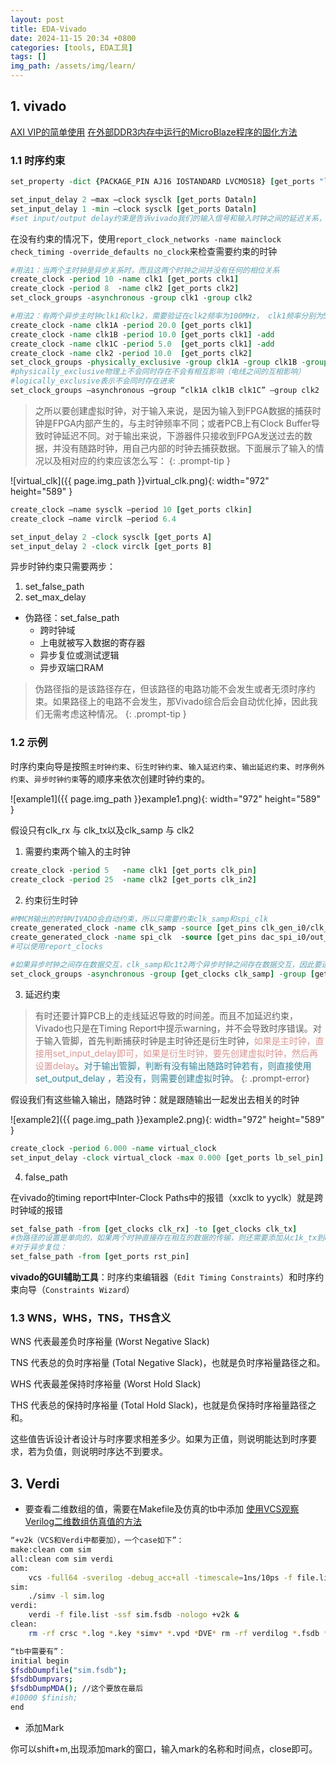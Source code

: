 ```yaml
---
layout: post
title: EDA-Vivado
date: 2024-11-15 20:34 +0800
categories: [tools, EDA工具]
tags: []
img_path: /assets/img/learn/
---
```


## 1. vivado
[AXI VIP的简单使用](https://icode.best/i/36088746158033)
[在外部DDR3内存中运行的MicroBlaze程序的固化方法](https://blog.csdn.net/ZLK1214/article/details/115875025)
### 1.1 时序约束

```tcl
set_property -dict {PACKAGE_PIN AJ16 IOSTANDARD LVCMOS18} [get_ports "led[0]" #管脚约束

set_input_delay 2 –max –clock sysclk [get_ports Dataln] 
set_input_delay 1 -min –clock sysclk [get_ports Dataln]
#set input/output delay约束是告诉vivado我们的输入信号和输入时钟之间的延迟关系，跟下面要讲的时钟周期约束是一个原理，让vivado在这个前提下去Place and Route。并不是调节输入信号的延迟
```

在没有约束的情况下，使用`report_clock_networks -name mainclock` `check_timing -override_defaults no_clock`来检查需要约束的时钟

```tcl
#用法1：当两个主时钟是异步关系时，而且这两个时钟之间并没有任何的相位关系
create_clock -period 10 -name clk1 [get_ports clk1]
create_clock -period 8  -name clk2 [get_ports clk2]
set_clock_groups -asynchronous -group clk1 -group clk2

#用法2：有两个异步主时钟clk1和clk2，需要验证在clk2频率为100MHz， clk1频率分别为50MHz， 100MHz和200MHz下的时序收敛情况
create_clock -name clk1A -period 20.0 [get_ports clk1] 
create_clock -name clk1B -period 10.0 [get_ports clk1] -add 
create_clock -name clk1C -period 5.0  [get_ports clk1] -add 
create_clock -name clk2 -period 10.0  [get_ports clk2]
set_clock_groups -physically_exclusive -group clk1A -group clk1B -group clk1C 
#physically_exclusive物理上不会同时存在不会有相互影响（电线之间的互相影响）
#logically_exclusive表示不会同时存在进来
set_clock_groups —asynchronous —group “clk1A clk1B clk1C” —group clk2
```

> 之所以要创建虚拟时钟，对于输入来说，是因为输入到FPGA数据的捕获时钟是FPGA内部产生的，与主时钟频率不同；或者PCB上有Clock Buffer导致时钟延迟不同。对于输出来说，下游器件只接收到FPGA发送过去的数据，并没有随路时钟，用自己内部的时钟去捕获数据。下面展示了输入的情况以及相对应的约束应该怎么写：
{: .prompt-tip }

![virtual_clk]({{ page.img_path }}virtual_clk.png){: width="972" height="589" }

```tcl
create_clock —name sysclk —period 10 [get_ports clkin]
create_clock —name virclk —period 6.4

set_input_delay 2 -clock sysclk [get_ports A] 
set_input_delay 2 -clock virclk [get_ports B]
```

异步时钟约束只需要两步：
1. set_false_path
2. set_max_delay

- 伪路径：set_false_path
	- 跨时钟域
	- 上电就被写入数据的寄存器
	- 异步复位或测试逻辑
	- 异步双端口RAM

>伪路径指的是该路径存在，但该路径的电路功能不会发生或者无须时序约束。如果路径上的电路不会发生，那Vivado综合后会自动优化掉，因此我们无需考虑这种情况。
{: .prompt-tip }

### 1.2 示例
时序约束向导是按照`主时钟约束`、`衍生时钟约束`、`输入延迟约束`、`输出延迟约束`、`时序例外约束`、`异步时钟约束`等的顺序来依次创建时钟约束的。

![example1]({{ page.img_path }}example1.png){: width="972" height="589" }

假设只有clk_rx 与 clk_tx以及clk_samp 与 clk2

1. 需要约束两个输入的主时钟

```tcl
create_clock -period 5   -name clk1 [get_ports clk_pin]
create_clock -period 25  -name clk2 [get_ports clk_in2]
```

2. 约束衍生时钟

```tcl
#MMCM输出的时钟VIVADO会自动约束，所以只需要约束clk_samp和spi_clk
create_generated_clock -name clk_samp -source [get_pins clk_gen_i0/clk_core_i0/clk_tx] -divide_by 32 [get_pins clk_gen_i0/BUFHCE_clk_samp_i0/O]
create_generated_clock -name spi_clk  -source [get_pins dac_spi_i0/out_ddr_flop_spi_clk_i0/ODDR_inst/C] -devide_by 1 -invert [get_ports spi_clk_pin]
#可以使用report_clocks

#如果异步时钟之间存在数据交互，clk_samp和c1t2两个异步时钟之间存在数据交互，因此要进行约
set_clock_groups -asynchronous -group [get_clocks clk_samp] -group [get_clocks clk2]
```

3. 延迟约束
> 有时还要计算PCB上的走线延迟导致的时间差。而且不加延迟约束， Vivado也只是在Timing Report中提示warning，并不会导致时序错误。对于输入管脚，首先判断捕获时钟是主时钟还是衍生时钟，<font color="#d99694">如果是主时钟，直接用set_input_delay即可，如果是衍生时钟，要先创建虚拟时钟，然后再设置delay</font>。<font color="#31859b">对于输出管脚，判断有没有输出随路时钟若有，则直接使用set_output_delay ，若没有，则需要创建虚拟时钟</font>。
{: .prompt-error}

假设我们有这些输入输出，随路时钟：就是跟随输出一起发出去相关的时钟

![example2]({{ page.img_path }}example2.png){: width="972" height="589" }

```tcl
create_clock -period 6.000 -name virtual_clock
set_input_delay -clock virtual_clock -max 0.000 [get_ports lb_sel_pin]
```

4. false_path

在vivado的timing report中Inter-Clock Paths中的报错（xxclk to yyclk）就是跨时钟域的报错

```tcl
set_false_path -from [get_clocks clk_rx] -to [get_clocks clk_tx]
#伪路径的设置是单向的，如果两个时钟直接存在相互的数据的传输，则还需要添加从c1k_tx到clk_rx的路径
#对于异步复位：
set_false_path -from [get_ports rst_pin]
```


**vivado的GUI辅助工具**：时序约束编辑器（`Edit Timing Constraints`）和时序约束向导（`Constraints Wizard`）

### 1.3 WNS，WHS，TNS，THS含义
WNS 代表最差负时序裕量 (Worst Negative Slack)

TNS 代表总的负时序裕量 (Total Negative Slack)，也就是负时序裕量路径之和。

WHS 代表最差保持时序裕量 (Worst Hold Slack)

THS 代表总的保持时序裕量 (Total Hold Slack)，也就是负保持时序裕量路径之和。

这些值告诉设计者设计与时序要求相差多少。如果为正值，则说明能达到时序要求，若为负值，则说明时序达不到要求。







## 3. Verdi

- 要查看二维数组的值，需要在Makefile及仿真的tb中添加
[使用VCS观察Verilog二维数组仿真值的方法](https://zhuanlan.zhihu.com/p/119326286)

```sh
“+v2k（VCS和Verdi中都要加），一个case如下”：
make:clean com sim 
all:clean com sim verdi 
com: 
	vcs -full64 -sverilog -debug_acc+all -timescale=1ns/10ps -f file.list -l coml.log -fsdb +define+FSDB +vc +v2k 
sim: 
	./simv -l sim.log 
verdi: 
	verdi -f file.list -ssf sim.fsdb -nologo +v2k & 
clean: 
	rm -rf crsc *.log *.key *simv* *.vpd *DVE* rm -rf verdilog *.fsdb *.conf

“tb中需要有”： 
initial begin 
$fsdbDumpfile("sim.fsdb"); 
$fsdbDumpvars; 
$fsdbDumpMDA(); //这个要放在最后 
#10000 $finish; 
end
```

- 添加Mark  

你可以shift+m,出现添加mark的窗口，输入mark的名称和时间点，close即可。